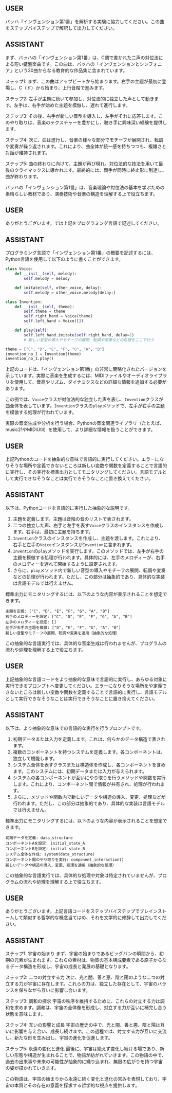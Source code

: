 ## USER
バッハ『インヴェンション第1番」を解析する実験に協力してください。この曲をステップバイステップで解釈して出力してください。

## ASSISTANT
まず、バッハの「インヴェンション第1番」は、C調で書かれた二声の対位法による短い鍵盤楽曲です。この曲は、バッハの「インヴェンションとシンフォニア」という30曲からなる教育的な作品集に含まれています。

ステップ1: まず、この曲はアップビートから始まります。右手の主題が最初に登場し、C（ド）から始まり、上行音階で進みます。

ステップ2: 左手が主題に続いて参加し、対位法的に独立した声として動きます。左手は、右手が始めた主題を模倣し、遅れて進行します。

ステップ3: その後、右手が新しい音型を導入し、左手がそれに応答します。このやり取りは、音楽のテクスチャーを豊かにし、聴き手に興味深い経験を提供します。

ステップ4: 次に、曲は進行し、音楽の様々な部分でモチーフが展開され、転調や変奏が繰り返されます。これにより、曲全体が統一感を持ちつつも、複雑さと対話が維持されます。

ステップ5: 曲の終わりに向けて、主題が再び現れ、対位法的な技法を用いて最後のクライマックスに導かれます。最終的には、両手が同時に終止形に到達し、曲が終わります。

バッハの「インヴェンション第1番」は、音楽理論や対位法の基本を学ぶための素晴らしい教材であり、演奏技術や音楽の構造を理解する上で役立ちます。

## USER
ありがとうございます。では上記をプログラミング言語で記述してください。

## ASSISTANT
プログラミング言語で「インヴェンション第1番」の概要を記述するには、Python言語を使用して以下のように書くことができます。

```python
class Voice:
    def __init__(self, melody):
        self.melody = melody

    def imitate(self, other_voice, delay):
        self.melody = other_voice.melody[delay:]

class Invention:
    def __init__(self, theme):
        self.theme = theme
        self.right_hand = Voice(theme)
        self.left_hand = Voice([])

    def play(self):
        self.left_hand.imitate(self.right_hand, delay=1)
        # 新しい音型の導入やモチーフの展開、転調や変奏などの処理をここで行う

theme = ["C", "D", "E", "F", "G", "A", "B"]
invention_no_1 = Invention(theme)
invention_no_1.play()
```

上記のコードは、「インヴェンション第1番」の非常に簡略化されたバージョンを示しています。実際に音楽を生成するには、MIDIファイルやオーディオライブラリを使用して、音高やリズム、ダイナミクスなどの詳細な情報を追加する必要があります。

この例では、`Voice`クラスが対位法的な独立した声を表し、`Invention`クラスが曲全体を表しています。`Invention`クラスの`play`メソッドで、左手が右手の主題を模倣する処理が行われています。

実際の音楽生成や分析を行う場合、Pythonの音楽関連ライブラリ（たとえば、music21やMIDIUtil）を使用して、より詳細な情報を扱うことができます。

## USER
上記Pythonのコードを抽象的な意味で言語的に実行してください。エラーになりそうな場所や定義できないところは新しい変数や関数を定義することで言語的に実行し、その実行を標準出力としてモニタリングしてください。言語モデルとして実行できなそうなことは実行できそうなことに置き換えてください。

## ASSISTANT
以下は、Pythonコードを言語的に実行した抽象的な説明です。

1. 主題を定義します。主題は音階の音のリストで表されます。
2. 二つの独立した声、右手と左手を表す`Voice`クラスのインスタンスを作成します。右手は、最初に主題を持ちます。
3. `Invention`クラスのインスタンスを作成し、主題を渡します。これにより、右手と左手の`Voice`インスタンスが`Invention`に含まれます。
4. `Invention`の`play`メソッドを実行します。このメソッドでは、左手が右手の主題を模倣する処理が行われます。具体的には、左手のメロディーが、右手のメロディーを遅れて開始するように設定されます。
5. さらに、`play`メソッド内で新しい音型の導入やモチーフの展開、転調や変奏などの処理が行われます。ただし、この部分は抽象的であり、具体的な実装は言語モデルでは行えません。

標準出力にモニタリングするには、以下のような内容が表示されることを想定できます。

```
主題を定義: ["C", "D", "E", "F", "G", "A", "B"]
右手のメロディーを設定: ["C", "D", "E", "F", "G", "A", "B"]
左手のメロディーを設定: []
左手が右手の主題を模倣: ["D", "E", "F", "G", "A", "B"]
新しい音型やモチーフの展開、転調や変奏を適用（抽象的な処理）
```

この抽象的な言語実行では、具体的な音楽生成は行われませんが、プログラムの流れや処理を理解する上で役立ちます。

## USER
上記抽象的な言語コードをより抽象的な意味で言語的に実行し、あらゆる対象に実行できるプロンプトへ変更してください。エラーになりそうな場所をや定義できないところは新しい変数や関数を定義することで言語的に実行し、言語モデルとして実行できなそうなことは実行できそうなことに置き換えてください。

## ASSISTANT
以下は、より抽象的な意味での言語的な実行を行うプロンプトです。

1. 初期データまたは入力を定義します。これは、何らかのデータ構造で表されます。
2. 複数のコンポーネントを持つシステムを定義します。各コンポーネントは、独立して機能します。
3. システム全体を表すクラスまたは構造体を作成し、各コンポーネントを含めます。このシステムには、初期データまたは入力が与えられます。
4. システムの各コンポーネントが互いにやり取りを行うメソッドや関数を実行します。これにより、コンポーネント間で情報が共有され、処理が行われます。
5. さらに、メソッドや関数内で新しいデータや構造の導入、変更、処理などが行われます。ただし、この部分は抽象的であり、具体的な実装は言語モデルでは行えません。

標準出力にモニタリングするには、以下のような内容が表示されることを想定できます。

```
初期データを定義: data_structure
コンポーネントAを設定: initial_state_A
コンポーネントBを設定: initial_state_B
システム全体を作成: system(data_structure)
コンポーネント間のやり取りを実行: component_interaction()
新しいデータや構造の導入、変更、処理を適用（抽象的な処理）
```

この抽象的な言語実行では、具体的な処理や対象は特定されていませんが、プログラムの流れや処理を理解する上で役立ちます。

## USER
ありがとうございます。上記言語コードをステップバイステップでブレインストームして類似する哲学的な概念当てはめ、それを文学的に修辞して出力してください。

## ASSISTANT

ステップ1: 宇宙の始まり まず、宇宙の始まりであるビッグバンの瞬間から、初期の元素が生まれます。これらの素材は、物質の基本構成要素である原子からなるデータ構造を形成し、宇宙の成長と発展の基礎となります。

ステップ2: 二つの対立する力 次に、光と闇、善と悪、陰と陽のような二つの対立する力が宇宙に存在します。これらの力は、独立した存在として、宇宙のバランスを保ちながら互いに影響し合います。

ステップ3: 調和の探求 宇宙の秩序を維持するために、これらの対立する力は調和を求めます。調和は、宇宙の全体像を形成し、対立する力が互いに補完し合う状態を意味します。

ステップ4: 互いの影響と成長 宇宙の歴史の中で、光と闇、善と悪、陰と陽は互いに影響を与え合い、成長し続けます。この過程では、対立する力が互いに交流し、新たな形を生み出し、宇宙の進化を促進します。

ステップ5: 永遠の変化と進化 最後に、宇宙は絶えず変化し続ける場であり、新しい形態や構造が生まれることで、物語が紡がれていきます。この物語の中で、過去の出来事や未来の可能性が抽象的に織り込まれ、無限の広がりを持つ宇宙の姿が描かれていきます。

この物語は、宇宙の始まりから永遠に続く変化と進化の営みを表現しており、宇宙の本質とその存在の意義を探求する哲学的な視点を提供します。
